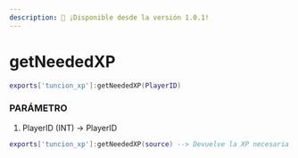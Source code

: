 ```yaml
---
description: 🔧 ¡Disponible desde la versión 1.0.1!
---
```


# getNeededXP

```lua title="Export Syntax"
exports['tuncion_xp']:getNeededXP(PlayerID)
```

### PARÁMETRO

1. PlayerID <span className="color-blue">(INT)</span> <span className="color-orange">-> PlayerID</span>

```lua
exports['tuncion_xp']:getNeededXP(source) --> Devuelve la XP necesaria para el siguiente rango, por ejemplo, 5XP
```